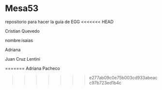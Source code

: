 # Mesa53
repositorio para hacer la guía de EGG
<<<<<<< HEAD

Cristian Quevedo

nombre:isaias

Adriana

Juan Cruz Lentini


=======
Adriana Pacheco
>>>>>>> e277ab09c0e75b003cd933abeacc97b723ed1b4c
